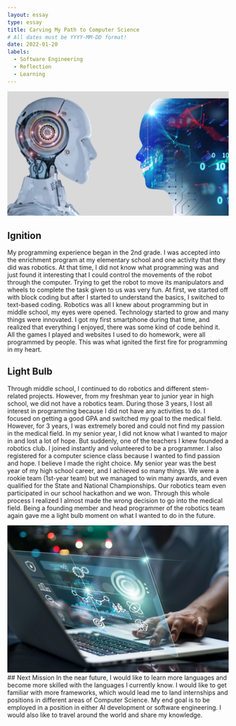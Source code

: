 ```yaml
---
layout: essay
type: essay
title: Carving My Path to Computer Science
# All dates must be YYYY-MM-DD format!
date: 2022-01-20
labels:
  - Software Engineering
  - Reflection
  - Learning
---
```


<img class="ui medium left floated image" src="../images/robotics.jpeg">

## Ignition
My programming experience began in the 2nd grade. I was accepted into the enrichment program at my elementary school and one activity that they did was robotics. At that time, I did not know what programming was and just found it interesting that I could control the movements of the robot through the computer. Trying to get the robot to move its manipulators and wheels to complete the task given to us was very fun. At first, we started off with block coding but after I started to understand the basics, I switched to text-based coding. Robotics was all I knew about programming but in middle school, my eyes were opened. Technology started to grow and many things were innovated. I got my first smartphone during that time, and realized that everything I enjoyed, there was some kind of code behind it. All the games I played and websites I used to do homework, were all programmed by people. This was what ignited the first fire for programming in my heart. 

## Light Bulb
Through middle school, I continued to do robotics and different stem-related projects. However, from my freshman year to junior year in high school, we did not have a robotics team. During those 3 years, I lost all interest in programming because I did not have any activities to do. I focused on getting a good GPA and switched my goal to the medical field. However, for 3 years, I was extremely bored and could not find my passion in the medical field. In my senior year, I did not know what I wanted to major in and lost a lot of hope. But suddenly, one of the teachers I knew founded a robotics club. I joined instantly and volunteered to be a programmer. I also registered for a computer science class because I wanted to find passion and hope. I believe I made the right choice. My senior year was the best year of my high school career, and I achieved so many things. We were a rookie team (1st-year team) but we managed to win many awards, and even qualified for the State and National Championships. Our robotics team even participated in our school hackathon and we won. Through this whole process I realized I almost made the wrong decision to go into the medical field. Being a founding member and head programmer of the robotics team again gave me a light bulb moment on what I wanted to do in the future.  

<img class="ui medium right floated image" src="../images/aidevelopment.png">
## Next Mission
In the near future, I would like to learn more languages and become more skilled with the languages I currently know. I would like to get familiar with more frameworks, which would lead me to land internships and positions in different areas of Computer Science. My end goal is to be employed in a position in either AI development or software engineering. I would also like to travel around the world and share my knowledge.

